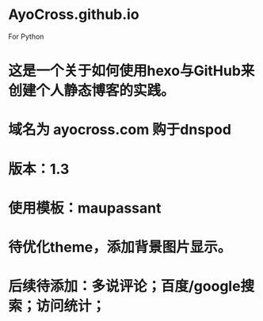# AyoCross.github.io
For Python

# 这是一个关于如何使用hexo与GitHub来创建个人静态博客的实践。
# 域名为 ayocross.com 购于dnspod
# 版本：1.3
# 使用模板：maupassant
# 待优化theme，添加背景图片显示。
# 后续待添加：多说评论；百度/google搜索；访问统计；



